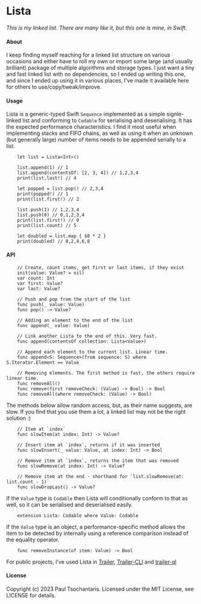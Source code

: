 Lista
=====

_This is my linked list. There are many like it, but this one is mine, in Swift._

#### About
I keep finding myself reaching for a linked list structure on various occasions and either have to roll my own or import some large (and usually brilliant) package of multiple algorithms and storage types. I just want a tiny and fast linked list with no dependencies, so I ended up writing this one, and since I ended up using it in various places, I've made it available here for others to use/copy/tweak/improve.

#### Usage
Lista is a generic-typed Swift `Sequence` implemented as a simple signle-linked list and conforming to `Codable` for serialising and deserialising. It has the expected performance characteristics. I find it most useful when implementing stacks and FIFO chains, as well as using it when an unknown (but generally large) number of items needs to be appended serially to a list.

```
    let list = Lista<Int>()

    list.append(1) // 1
    list.append(contentsOf: [2, 3, 4]) // 1,2,3,4
    print(list.last!) // 4

    let popped = list.pop() // 2,3,4
    print(popped!) // 1
    print(list.first!) // 2

    list.push(1) // 1,2,3,4
    list.push(0) // 0,1,2,3,4
    print(list.first!) // 0
    print(list.count) // 5

    let doubled = list.map { $0 * 2 }
    print(doubled) // 0,2,4,6,8
```

#### API
```
    // Create, count items, get first or last items, if they exist
    init(value: Value? = nil)
    var count: Int
    var first: Value?
    var last: Value?

    // Push and pop from the start of the list
    func push(_ value: Value)
    func pop() -> Value?

    // Adding an element to the end of the list
    func append(_ value: Value)
    
    // Link another Lista to the end of this. Very fast.
    func append(contentsOf collection: Lista<Value>)
    
    // Append each element to the current list. Linear time.
    func append<S: Sequence>(from sequence: S) where S.Iterator.Element == Value

    // Removing elements. The first method is fast, the others require linear time.
    func removeAll()
    func remove(first removeCheck: (Value) -> Bool) -> Bool
    func removeAll(where removeCheck: (Value) -> Bool)
```

The methods below allow random access, but, as their name suggests, are slow. If you find that you use them a lot, a linked list may not be the right solution :)

```
    // Item at `index`
    func slowItem(at index: Int) -> Value?

    // Insert item at `index`, returns if it was inserted
    func slowInsert(_ value: Value, at index: Int) -> Bool
    
    // Remove item at `index`, returns the item that was removed
    func slowRemove(at index: Int) -> Value?

    // Remove item at the end - shorthand for `list.slowRemove(at: list.count - 1)`
    func slowDropLast() -> Value?
```

If the `Value` type is `Codable` then Lista will conditionally conform to that as well, so it can be serialised and deserialised easily.

```
    extension Lista: Codable where Value: Codable
```

If the `Value` type is an object, a performance-specific method allows the item to be detected by internally using a reference comparison instead of the equality operator.

```
    func removeInstance(of item: Value) -> Bool
```

For public projects, I've used Lista in [Trailer](https://github.com/ptsochantaris/trailer), [Trailer-CLI](https://github.com/ptsochantaris/trailer-cli) and [trailer-ql](https://github.com/ptsochantaris/trailer-cli)

#### License
Copyright (c) 2023 Paul Tsochantaris. Licensed under the MIT License, see LICENSE for details.

